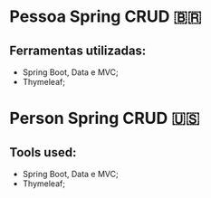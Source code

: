 # Pessoa Spring CRUD :brazil:

## Ferramentas utilizadas:
- Spring Boot, Data e MVC;
- Thymeleaf;

# Person Spring CRUD :us:

## Tools used:
- Spring Boot, Data e MVC;
- Thymeleaf;
